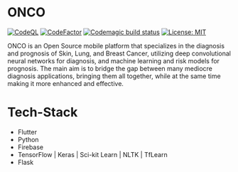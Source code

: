 # ONCO
[![CodeQL](https://github.com/Ammar-Raneez/SDGP-ONCO/actions/workflows/codeql-analysis.yml/badge.svg)](https://github.com/Ammar-Raneez/SDGP-ONCO/actions/workflows/codeql-analysis.yml)
[![CodeFactor](https://www.codefactor.io/repository/github/ammar-raneez/sdgp-onco/badge)](https://www.codefactor.io/repository/github/ammar-raneez/sdgp-onco)
[![Codemagic build status](https://api.codemagic.io/apps/604df07a8ee52e4c314eef7d/604df07a8ee52e4c314eef7c/status_badge.svg)](https://codemagic.io/apps/604df07a8ee52e4c314eef7d/604df07a8ee52e4c314eef7c/latest_build)
[![License: MIT](https://img.shields.io/badge/License-MIT-yellow.svg)](https://opensource.org/licenses/MIT)

ONCO is an Open Source mobile platform that specializes in the diagnosis and prognosis of Skin, Lung, and Breast Cancer, utilizing deep convolutional neural networks for diagnosis, and machine learning and risk models for prognosis. The main aim is to bridge the gap between many mediocre diagnosis applications, bringing them all together, while at the same time making it more enhanced and effective.

# Tech-Stack
* Flutter
* Python
* Firebase
* TensorFlow | Keras | Sci-kit Learn | NLTK | TfLearn
* Flask
